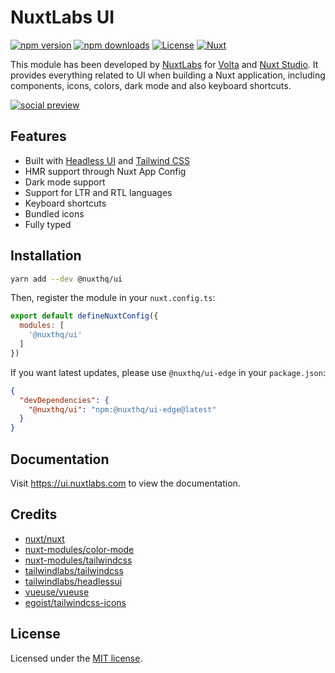 # NuxtLabs UI

[![npm version][npm-version-src]][npm-version-href]
[![npm downloads][npm-downloads-src]][npm-downloads-href]
[![License][license-src]][license-href]
[![Nuxt][nuxt-src]][nuxt-href]

This module has been developed by [NuxtLabs](https://nuxtlabs.com/) for [Volta](https://volta.net) and [Nuxt Studio](https://nuxt.studio/). It provides everything related to UI when building a Nuxt application, including components, icons, colors, dark mode and also keyboard shortcuts.

[![social preview](https://repository-images.githubusercontent.com/428329515/5a18c5dd-bb58-4874-b6ef-1c44e4884344)](https://ui.nuxtlabs.com)

## Features

- Built with [Headless UI](https://headlessui.dev/) and [Tailwind CSS](https://tailwindcss.com/)
- HMR support through Nuxt App Config
- Dark mode support
- Support for LTR and RTL languages
- Keyboard shortcuts
- Bundled icons
- Fully typed

## Installation

```bash
yarn add --dev @nuxthq/ui
```

Then, register the module in your `nuxt.config.ts`:

```js
export default defineNuxtConfig({
  modules: [
    '@nuxthq/ui'
  ]
})
```

If you want latest updates, please use `@nuxthq/ui-edge` in your `package.json`:

```json
{
  "devDependencies": {
    "@nuxthq/ui": "npm:@nuxthq/ui-edge@latest"
  }
}
```

## Documentation

Visit https://ui.nuxtlabs.com to view the documentation.

## Credits

- [nuxt/nuxt](https://github.com/nuxt/nuxt)
- [nuxt-modules/color-mode](https://github.com/nuxt-modules/color-mode)
- [nuxt-modules/tailwindcss](https://github.com/nuxt-modules/tailwindcss)
- [tailwindlabs/tailwindcss](https://github.com/tailwindlabs/tailwindcss)
- [tailwindlabs/headlessui](https://github.com/tailwindlabs/headlessui)
- [vueuse/vueuse](https://github.com/vueuse/vueuse)
- [egoist/tailwindcss-icons](https://github.com/egoist/tailwindcss-icons)

## License

Licensed under the [MIT license](https://github.com/nuxtlabs/ui/blob/dev/LICENSE.md).

<!-- Badges -->
[npm-version-src]: https://img.shields.io/npm/v/@nuxthq/ui/latest.svg?style=flat&colorA=18181B&colorB=28CF8D
[npm-version-href]: https://npmjs.com/package/@nuxthq/ui

[npm-downloads-src]: https://img.shields.io/npm/dm/@nuxthq/ui.svg?style=flat&colorA=18181B&colorB=28CF8D
[npm-downloads-href]: https://npmjs.com/package/@nuxthq/ui

[license-src]: https://img.shields.io/github/license/nuxtlabs/ui.svg?style=flat&colorA=18181B&colorB=28CF8D
[license-href]: https://github.com/nuxtlabs/ui/blob/main/LICENSE

[nuxt-src]: https://img.shields.io/badge/Nuxt-18181B?logo=nuxt.js
[nuxt-href]: https://nuxt.com

